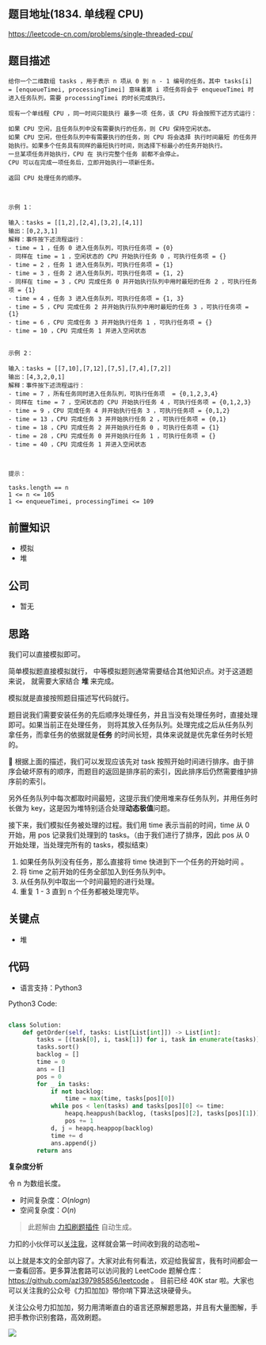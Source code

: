 ## 题目地址(1834. 单线程 CPU)

https://leetcode-cn.com/problems/single-threaded-cpu/

## 题目描述

```
给你一个二维数组 tasks ，用于表示 n​​​​​​ 项从 0 到 n - 1 编号的任务。其中 tasks[i] = [enqueueTimei, processingTimei] 意味着第 i​​​​​​​​​​ 项任务将会于 enqueueTimei 时进入任务队列，需要 processingTimei 的时长完成执行。

现有一个单线程 CPU ，同一时间只能执行 最多一项 任务，该 CPU 将会按照下述方式运行：

如果 CPU 空闲，且任务队列中没有需要执行的任务，则 CPU 保持空闲状态。
如果 CPU 空闲，但任务队列中有需要执行的任务，则 CPU 将会选择 执行时间最短 的任务开始执行。如果多个任务具有同样的最短执行时间，则选择下标最小的任务开始执行。
一旦某项任务开始执行，CPU 在 执行完整个任务 前都不会停止。
CPU 可以在完成一项任务后，立即开始执行一项新任务。

返回 CPU 处理任务的顺序。

 

示例 1：

输入：tasks = [[1,2],[2,4],[3,2],[4,1]]
输出：[0,2,3,1]
解释：事件按下述流程运行：
- time = 1 ，任务 0 进入任务队列，可执行任务项 = {0}
- 同样在 time = 1 ，空闲状态的 CPU 开始执行任务 0 ，可执行任务项 = {}
- time = 2 ，任务 1 进入任务队列，可执行任务项 = {1}
- time = 3 ，任务 2 进入任务队列，可执行任务项 = {1, 2}
- 同样在 time = 3 ，CPU 完成任务 0 并开始执行队列中用时最短的任务 2 ，可执行任务项 = {1}
- time = 4 ，任务 3 进入任务队列，可执行任务项 = {1, 3}
- time = 5 ，CPU 完成任务 2 并开始执行队列中用时最短的任务 3 ，可执行任务项 = {1}
- time = 6 ，CPU 完成任务 3 并开始执行任务 1 ，可执行任务项 = {}
- time = 10 ，CPU 完成任务 1 并进入空闲状态


示例 2：

输入：tasks = [[7,10],[7,12],[7,5],[7,4],[7,2]]
输出：[4,3,2,0,1]
解释：事件按下述流程运行：
- time = 7 ，所有任务同时进入任务队列，可执行任务项  = {0,1,2,3,4}
- 同样在 time = 7 ，空闲状态的 CPU 开始执行任务 4 ，可执行任务项 = {0,1,2,3}
- time = 9 ，CPU 完成任务 4 并开始执行任务 3 ，可执行任务项 = {0,1,2}
- time = 13 ，CPU 完成任务 3 并开始执行任务 2 ，可执行任务项 = {0,1}
- time = 18 ，CPU 完成任务 2 并开始执行任务 0 ，可执行任务项 = {1}
- time = 28 ，CPU 完成任务 0 并开始执行任务 1 ，可执行任务项 = {}
- time = 40 ，CPU 完成任务 1 并进入空闲状态

 

提示：

tasks.length == n
1 <= n <= 105
1 <= enqueueTimei, processingTimei <= 109
```

## 前置知识

- 模拟
- 堆

## 公司

- 暂无

## 思路

我们可以直接模拟即可。

简单模拟题直接模拟就行， 中等模拟题则通常需要结合其他知识点。对于这道题来说， 就需要大家结合 **堆** 来完成。

模拟就是直接按照题目描述写代码就行。

题目说我们需要安装任务的先后顺序处理任务，并且当没有处理任务时，直接处理即可。如果当前正在处理任务， 则将其放入任务队列。处理完成之后从任务队列拿任务，而拿任务的依据就是**任务** 的时间长短，具体来说就是优先拿任务时长短的。

 根据上面的描述，我们可以发现应该先对 task 按照开始时间进行排序。由于排序会破坏原有的顺序，而题目的返回是排序前的索引，因此排序后仍然需要维护排序前的索引。

另外任务队列中每次都取时间最短，这提示我们使用堆来存任务队列，并用任务时长做为 key，这是因为堆特别适合处理**动态极值**问题。

接下来，我们模拟任务被处理的过程。我们用 time 表示当前的时间，time 从 0 开始，用 pos 记录我们处理到的 tasks。（由于我们进行了排序，因此 pos 从 0 开始处理，当处理完所有的 tasks，模拟结束）

1. 如果任务队列没有任务，那么直接将 time 快进到下一个任务的开始时间 。
2. 将 time 之前开始的任务全部加入到任务队列中。
3. 从任务队列中取出一个时间最短的进行处理。
4. 重复 1 - 3 直到 n 个任务都被处理完毕。

## 关键点

- 堆

## 代码

- 语言支持：Python3

Python3 Code:

```python

class Solution:
    def getOrder(self, tasks: List[List[int]]) -> List[int]:
        tasks = [(task[0], i, task[1]) for i, task in enumerate(tasks)]
        tasks.sort()
        backlog = []
        time = 0
        ans = []
        pos = 0
        for _ in tasks:
            if not backlog:
                time = max(time, tasks[pos][0])
            while pos < len(tasks) and tasks[pos][0] <= time:
                heapq.heappush(backlog, (tasks[pos][2], tasks[pos][1]))
                pos += 1
            d, j = heapq.heappop(backlog)
            time += d
            ans.append(j)
        return ans

```

**复杂度分析**

令 n 为数组长度。

- 时间复杂度：$O(nlogn)$
- 空间复杂度：$O(n)$

> 此题解由 [力扣刷题插件](https://leetcode-pp.github.io/leetcode-cheat/?tab=solution-template) 自动生成。

力扣的小伙伴可以[关注我](https://leetcode-cn.com/u/fe-lucifer/)，这样就会第一时间收到我的动态啦~

以上就是本文的全部内容了。大家对此有何看法，欢迎给我留言，我有时间都会一一查看回答。更多算法套路可以访问我的 LeetCode 题解仓库：https://github.com/azl397985856/leetcode 。 目前已经 40K star 啦。大家也可以关注我的公众号《力扣加加》带你啃下算法这块硬骨头。

关注公众号力扣加加，努力用清晰直白的语言还原解题思路，并且有大量图解，手把手教你识别套路，高效刷题。

![](https://p.ipic.vip/0yexqu.jpg)
